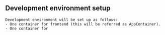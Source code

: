## Development environment setup 
    Development environment will be set up as follows:
    - One container for frontend (this will be referred as AppContainer). 
    - One container for 